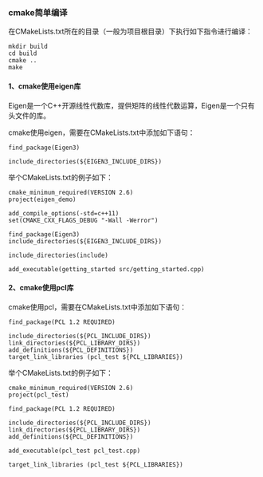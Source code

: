 ### cmake简单编译

在CMakeLists.txt所在的目录（一般为项目根目录）下执行如下指令进行编译：

```shell
mkdir build
cd build
cmake ..
make
```

#### 1、cmake使用eigen库

Eigen是一个C++开源线性代数库，提供矩阵的线性代数运算，Eigen是一个只有头文件的库。

cmake使用eigen，需要在CMakeLists.txt中添加如下语句：

```shell
find_package(Eigen3)

include_directories(${EIGEN3_INCLUDE_DIRS})
```

举个CMakeLists.txt的例子如下：

```
cmake_minimum_required(VERSION 2.6)
project(eigen_demo)

add_compile_options(-std=c++11)
set(CMAKE_CXX_FLAGS_DEBUG "-Wall -Werror")

find_package(Eigen3)
include_directories(${EIGEN3_INCLUDE_DIRS})

include_directories(include)

add_executable(getting_started src/getting_started.cpp)
```

#### 2、cmake使用pcl库

cmake使用pcl，需要在CMakeLists.txt中添加如下语句：

```shell
find_package(PCL 1.2 REQUIRED)

include_directories(${PCL_INCLUDE_DIRS})
link_directories(${PCL_LIBRARY_DIRS})
add_definitions(${PCL_DEFINITIONS})
target_link_libraries (pcl_test ${PCL_LIBRARIES})

```

举个CMakeLists.txt的例子如下：

```shell
cmake_minimum_required(VERSION 2.6)
project(pcl_test)

find_package(PCL 1.2 REQUIRED)

include_directories(${PCL_INCLUDE_DIRS})
link_directories(${PCL_LIBRARY_DIRS})
add_definitions(${PCL_DEFINITIONS})
 
add_executable(pcl_test pcl_test.cpp)

target_link_libraries (pcl_test ${PCL_LIBRARIES})
```

